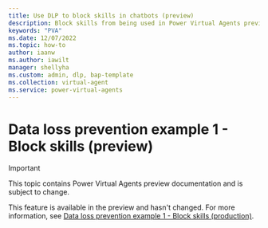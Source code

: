 ```yaml
---
title: Use DLP to block skills in chatbots (preview)
description: Block skills from being used in Power Virtual Agents preview.
keywords: "PVA"
ms.date: 12/07/2022
ms.topic: how-to
author: iaanw
ms.author: iawilt
manager: shellyha
ms.custom: admin, dlp, bap-template
ms.collection: virtual-agent
ms.service: power-virtual-agents
---
```


# Data loss prevention example 1 - Block skills (preview)

> [!IMPORTANT]
> This topic contains Power Virtual Agents preview documentation and is subject to change.

This feature is available in the preview and hasn't changed. For more information, see [Data loss prevention example 1 - Block skills (production)](../dlp-example-1.md).
